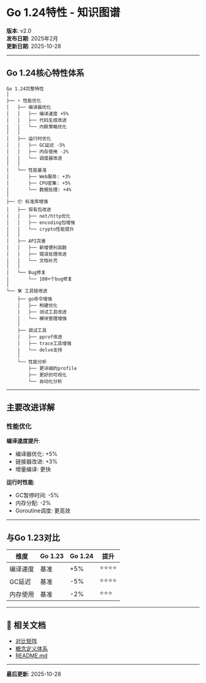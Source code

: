 # Go 1.24特性 - 知识图谱

**版本**: v2.0  
**发布日期**: 2025年2月  
**更新日期**: 2025-10-28

---

## Go 1.24核心特性体系

```text
Go 1.24完整特性
│
├── ⚡ 性能优化
│   ├── 编译器优化
│   │   ├── 编译速度 +5%
│   │   ├── 代码生成改进
│   │   └── 内联策略优化
│   │
│   ├── 运行时优化
│   │   ├── GC延迟 -5%
│   │   ├── 内存使用 -2%
│   │   └── 调度器改进
│   │
│   └── 性能基准
│       ├── Web服务: +3%
│       ├── CPU密集: +5%
│       └── 数据处理: +4%
│
├── 📦 标准库增强
│   ├── 现有包改进
│   │   ├── net/http优化
│   │   ├── encoding包增强
│   │   └── crypto性能提升
│   │
│   ├── API完善
│   │   ├── 新增便利函数
│   │   ├── 错误处理改进
│   │   └── 文档补充
│   │
│   └── Bug修复
│       └── 100+个bug修复
│
└── 🛠️ 工具链改进
    ├── go命令增强
    │   ├── 构建优化
    │   ├── 测试工具改进
    │   └── 模块管理增强
    │
    ├── 调试工具
    │   ├── pprof改进
    │   ├── trace工具增强
    │   └── delve支持
    │
    └── 性能分析
        ├── 更详细的profile
        ├── 更好的可视化
        └── 自动化分析
```

---

## 主要改进详解

### 性能优化

**编译速度提升**:
- 编译器优化: +5%
- 链接器改进: +3%
- 增量编译: 更快

**运行时性能**:
- GC暂停时间: -5%
- 内存分配: -2%
- Goroutine调度: 更高效

---

## 与Go 1.23对比

| 维度 | Go 1.23 | Go 1.24 | 提升 |
|------|---------|---------|------|
| 编译速度 | 基准 | +5% | ⭐⭐⭐⭐ |
| GC延迟 | 基准 | -5% | ⭐⭐⭐⭐ |
| 内存使用 | 基准 | -2% | ⭐⭐⭐ |

---

## 🔗 相关文档

- [对比矩阵](./00-对比矩阵.md)
- [概念定义体系](./00-概念定义体系.md)
- [README.md](./README.md)

---

**最后更新**: 2025-10-28
